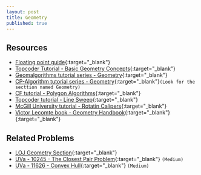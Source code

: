 ```yaml
---
layout: post
title: Geometry
published: true
---
```


## Resources

- [Floating point guide](https://floating-point-gui.de/formats/fp/){:target="\_blank"}
- [Topcoder Tutorial - Basic Geometry Concepts](https://www.topcoder.com/community/competitive-programming/tutorials/geometry-concepts-basic-concepts/){:target="\_blank"}
- [Geomalgorithms tutorial series - Geometry](http://geomalgorithms.com/algorithms.html){:target="\_blank"}
- [CP-Algorithm tutorial series - Geometry](https://cp-algorithms.com/){:target="\_blank"}`(Look for the secttion named Geometry)`
- [CF tutorial - Polygon Algorithms](https://codeforces.com/blog/entry/48868){:target="\_blank"}
- [Topcoder tutorial - Line Sweep](https://www.topcoder.com/community/competitive-programming/tutorials/line-sweep-algorithms/){:target="\_blank"}
- [McGill University tutorial - Rotatin Calipers](http://citeseerx.ist.psu.edu/viewdoc/download?doi=10.1.1.155.5671&rep=rep1&type=pdf){:target="\_blank"}
- [Victor Lecomte book - Geometry Handbook](https://vlecomte.github.io/cp-geo.pdf){:target="\_blank"}
[](){:target="\_blank"}

## Related Problems

- [LOJ Geometry Section](https://lightoj.com/problems/category/geometry){:target="\_blank"}
- [UVa - 10245 - The Closest Pair Problem](https://onlinejudge.org/external/102/10245.pdf){:target="\_blank"} `(Medium)`
- [UVa - 11626 - Convex Hull](https://onlinejudge.org/external/116/11626.pdf){:target="\_blank"} `(Medium)`
